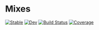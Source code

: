 # Mixes

[![Stable](https://img.shields.io/badge/docs-stable-blue.svg)](https://cgevans.github.io/Mixes.jl/stable)
[![Dev](https://img.shields.io/badge/docs-dev-blue.svg)](https://cgevans.github.io/Mixes.jl/dev)
[![Build Status](https://github.com/cgevans/Mixes.jl/workflows/CI/badge.svg)](https://github.com/cgevans/Mixes.jl/actions)
[![Coverage](https://codecov.io/gh/cgevans/Mixes.jl/branch/master/graph/badge.svg)](https://codecov.io/gh/cgevans/Mixes.jl)
